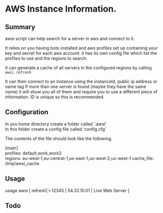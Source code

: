 AWS Instance Information.
========================


Summary
-------
awsi script can help search for a server in aws and connect to it.

It relies on you having boto installed and aws profiles set up containing your key and secret for each aws account.
it has its own config file which list the profiles to use and the regions to search.

It can generate a cache of all servers in the configured regions by calling <code>awsi refresh</code>

It can then connect to an instance using the instanceId, public ip address or name tag
If more than one server is found (maybe they have the same name) it will show you all of them and require you to use a different
piece of information. ID is unique so this is recommended.

Configuration
-------------
In you home directory create a folder called '.awsi'  
In this folder create a config file called 'config.cfg'

The contents of the file should look like the following.

[main]  
profiles: default,work,work2  
regions: eu-west-1,eu-central-1,us-east-1,us-west-2,us-west-1
cache_file: /tmp/awsi_cache


Usage
-----
usage awsi [ refresh| i-12345 | 54.32.10.01 | Live Web Server ]


Todo
----
